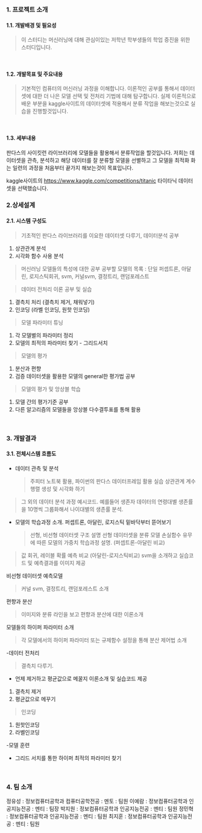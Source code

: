 ### 1. 프로젝트 소개
#### 1.1. 개발배경 및 필요성
>이 스터디는 머신러닝에 대해 관심이있는 저학년 학부생들의 학업 증진을 위한 스터디입니다.
<br/>

#### 1.2. 개발목표 및 주요내용
>기본적인 컴퓨터의 머신러닝 과정을 이해합니다.
>이론적인 공부를 통해서 데이터셋에 대한 더 나은 모델 선택 및 전처리 기법에 대해 탐구합니다.
>실제 이론적으로 배운 부분을 kaggle사이트의 데이터셋에 적용해서 분류 작업을 해보는것으로 실습을 진행할것입니다.

<br/>

#### 1.3. 세부내용

판다스의 사이킷런 라이브러리에 모델들을 활용해서 분류작업을 할것입니다. 저희는 데이터셋을 관측, 분석하고 해당 데이터를 잘 분류할 모델을 선별하고 그 모델을 최적화 화는 일련의 과정을 처음부터 끝가지 해보는것이 목표입니다.

kaggle사이트의 https://www.kaggle.com/competitions/titanic 타이타닉 데이터셋을 선택했습니다.
<br/>



### 2.상세설계
#### 2.1. 시스템 구성도
> 기초적인 판다스 라이브러리를 이요한 데이터셋 다루기, 데이터분석 공부
1. 상관관계 분석
2. 시각화 함수 사용 분석

>머신러닝 모델들의 특성에 대한 공부
>공부할 모델의 목록 : 단일 퍼셉트론, 아달린, 로지스틱회귀, svm, 커널svm, 결정트리, 랜덤포레스트


>데이터 전처리 이론 공부 및 실습
1. 결측치 처리 (결측치 제거, 채워넣기)
2. 인코딩 (라벨 인코딩, 원핫 인코딩)

>모델 파라미터 튜닝
1. 각 모델별의 파라미터 정리
2. 모델의 최적의 파라미터 찾기 - 그리드서치

>모델의 평가
1. 분산과 편향
2. 검증 데이터셋을 활용한 모델의 general한 평가법 공부

>모델의 평가 및 앙상블 학습
1. 모델 간의 평가기준 공부 
2. 다른 알고리즘의 모델들을 앙상블 다수결투표를 통해 활용
<br/>


### 3. 개발결과
#### 3.1. 전체시스템 흐름도
- 데이터 관측 및 분석
  > 주피터 노트북 활용, 파이썬의 판다스 데이터프레임 활용 실습 
  > 상관관계 계수 행렬 생성 및 시각화 하기
> 그 외의 데이터 분석 과정 예시코드. 예를들어 생존자 데이터의 연령대별 생존률을 10명씩 그룹화해서 나이대별의 생존률 분석.

- 모델의 학습과정 소개. 퍼셉트론, 아달린, 로지스틱 밑바닥부터 뜯어보기
  > 선형, 비선형 데이터셋 구조 설명 
선형 데이터셋을 분류 모델
  > 손실함수 유무에 따른 모델의 가중치 학습과정 설명. (퍼셉트론-아달린 비교)
>값 회귀, 레이블 확률 예측 비교 (아달린-로지스틱비교) 
> svm을 소개하고 실습코드 및 예측결과를 이미지 제공

비선형 데이터셋 예측모델
> 커널 svm, 결정트리, 랜덤포레스트 소개

편향과 분산
> 이미지와 분류 라인을 보고 편향과 분산에 대한 이론소개

모델들의 하이퍼 파라미터 소개
> 각 모델에서의 하이퍼 파라미터 또는 규제함수 설정을 통해 분산 제어법 소개

-데이터 전처리
> 결측치 다루기.
- 언제 제거하고 평균값으로 메꿀지 이론소개 및 실습코드 제공
1. 결측치 제거
2. 평균값으로 메꾸기
> 인코딩
1. 원핫인코딩
2. 라벨인코딩

-모델 훈련
- 그리드 서치를 통한 하이퍼 최적의 파라미터 찾기
<br/>


### 4. 팀 소개

정유성 : 정보컴퓨터공학과 컴퓨터공학전공 : 멘토 : 팀원
이예람 : 정보컴퓨터공학과 인공지능전공 : 멘티 : 팀장
박지원 : 정보컴퓨터공학과 인공지능전공 : 멘티 : 팀원
정민혁 : 정보컴퓨터공학과 인공지능전공 : 멘티 : 팀원
최지훈 : 정보컴퓨터공학과 인공지능전공 : 멘티 : 팀원


<br/>

